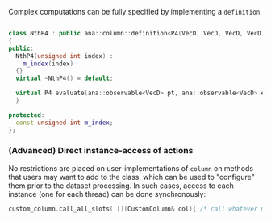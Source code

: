 
Complex computations can be fully specified by implementing a `definition`. 

```cpp

class NthP4 : public ana::column::definition<P4(VecD, VecD, VecD, VecD)>
{
public:
  NthP4(unsigned int index) : 
    m_index(index)
  {}
  virtual ~NthP4() = default;

  virtual P4 evaluate(ana::observable<VecD> pt, ana::observable<VecD> eta, ana::observable<VecD> phi, ana::observable<VecD> energy) const override {
  }

protected:
  const unsigned int m_index;
};
```
### (Advanced) Direct instance-access of actions

No restrictions are placed on user-implementations of `column` on methods that users may want to add to the class, which can be used to "configure" them prior to the dataset processing. In such cases, access to each instance (one for each thread) can be done synchronously:
```cpp
custom_column.call_all_slots( [](CustomColumn& col){ /* call whatever methods you want to "configure" it, if implemented */ } );
```
